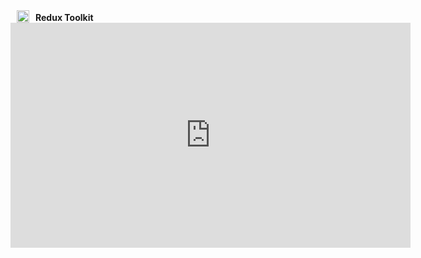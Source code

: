 <span style="display: inline-flex; align-items: end;">
  
  <img src="https://redux-toolkit.js.org/img/redux.svg" alt="Redux logo" width="20" style="margin: 0 10px;">
  <b style="align-items: start">Redux Toolkit</b>
</span>



<iframe width="640" height="360" frameborder="0" src="https://mega.nz/embed/XQ5xQbbL#u1vFd4_1D52-RUrbC1E40ewbrfWdpKWMjQ9M9A2YnVU" allowfullscreen ></iframe>





